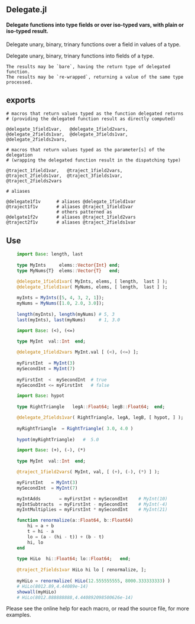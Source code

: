 ## Delegate.jl
#### Delegate functions into type fields or over iso-typed vars, with plain or iso-typed result.


Delegate unary, binary, trinary functions over a field in values of a type.  

Delegate unary, binary, trinary functions into fields of a type.

    The results may be `bare`, having the return type of delegated function.  
    The results may be `re-wrapped`, returning a value of the same type processed.

## exports

    # macros that return values typed as the function delegated returns
    # (providing the delegated function result as directly computed)
    
    @delegate_1field1var,   @delegate_1field2vars,
    @delegate_2fields1var,  @delegate_3fields1var,
    @delegate_2fields2vars, 
    
    # macros that return values typed as the parameter[s] of the delegation
    # (wrapping the delegated function result in the dispatching type)

    @traject_1field1var,   @traject_1field2vars,
    @traject_2fields1var,  @traject_3fields1var,
    @traject_2fields2vars
    
    # aliases
    
    @delegate1f1v      # aliases @delegate_1field1var
    @traject1f1v       # aliases @traject_1field1var
                       # others patterned as
    @delgate1f2v       # aliases @traject_1field2vars       
    @traject2f1v       # aliases @traject_2fields1var
    
## Use


```julia
    import Base: length, last
    
    type MyInts     elems::Vector{Int} end;
    type MyNums{T}  elems::Vector{T}   end;

    @delegate_1field1var( MyInts, elems, [ length,  last ] );
    @delegate_1field1var( MyNums, elems, [ length,  last ] );
       
    myInts = MyInts([5, 4, 3, 2, 1]);
    myNums = MyNums([1.0, 2.0, 3.0]);
    
    length(myInts), length(myNums) # 5, 3
    last(myInts), last(myNums)     # 1, 3.0
```

```julia
    import Base: (<), (<=)
    
    type MyInt  val::Int  end;

    @delegate_1field2vars MyInt.val [ (<), (<=) ];
  
    myFirstInt  = MyInt(3)
    mySecondInt = MyInt(7)
    
    myFirstInt  <  mySecondInt  # true
    mySecondInt <= myFirstInt   # false
```    

```julia
    import Base: hypot
    
    type RightTriangle   legA::Float64; legB::Float64;  end;

    @delegate_2fields1var( RightTriangle, legA, legB, [ hypot, ] );
  
    myRightTriangle  = RightTriangle( 3.0, 4.0 )
    
    hypot(myRightTriangle)   #  5.0
```    

```julia
    import Base: (+), (-), (*)
    
    type MyInt  val::Int  end;

    @traject_1field2vars( MyInt, val, [ (+), (-), (*) ] );

    myFirstInt   = MyInt(3)
    mySecondInt  = MyInt(7)

    myIntAdds       = myFirstInt + mySecondInt    # MyInt(10)
    myIntSubtracts  = myFirstInt - mySecondInt    # MyInt(-4)
    myIntMultiplies = myFirstInt * mySecondInt    # MyInt(21) 
```    

```julia
    function renormalize(a::Float64, b::Float64)
        hi = a + b
        t = hi - a
        lo = (a - (hi - t)) + (b - t)
        hi, lo
    end
    
    type HiLo  hi::Float64; lo::Float64;   end;
    
    @traject_2fields1var HiLo hi lo [ renormalize, ];
  
    myHiLo = renormalize( HiLo(12.555555555, 8000.333333333) ) 
    # HiLo(8012.89,4.44089e-14)
    showall(myHiLo)                                            
    # HiLo(8012.888888888,4.440892098500626e-14)
```

Please see the online help for each macro, or read the source file, for more examples.
